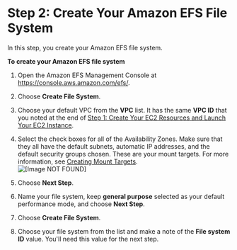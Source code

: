 # Step 2: Create Your Amazon EFS File System<a name="gs-step-two-create-efs-resources"></a>

In this step, you create your Amazon EFS file system\.

**To create your Amazon EFS file system**

1. Open the Amazon EFS Management Console at [https://console\.aws\.amazon\.com/efs/](https://console.aws.amazon.com/efs/)\.

1. Choose **Create File System**\.

1. Choose your default VPC from the **VPC** list\. It has the same **VPC ID** that you noted at the end of [Step 1: Create Your EC2 Resources and Launch Your EC2 Instance](gs-step-one-create-ec2-resources.md)\.

1. Select the check boxes for all of the Availability Zones\. Make sure that they all have the default subnets, automatic IP addresses, and the default security groups chosen\. These are your mount targets\. For more information, see [Creating Mount Targets](accessing-fs.md)\.  
![\[Image NOT FOUND\]](http://docs.aws.amazon.com/efs/latest/ug/images/gs-configure-file-system-600w.png)

1. Choose **Next Step**\.

1. Name your file system, keep **general purpose** selected as your default performance mode, and choose **Next Step**\.

1. Choose **Create File System**\.

1. Choose your file system from the list and make a note of the **File system ID** value\. You'll need this value for the next step\.